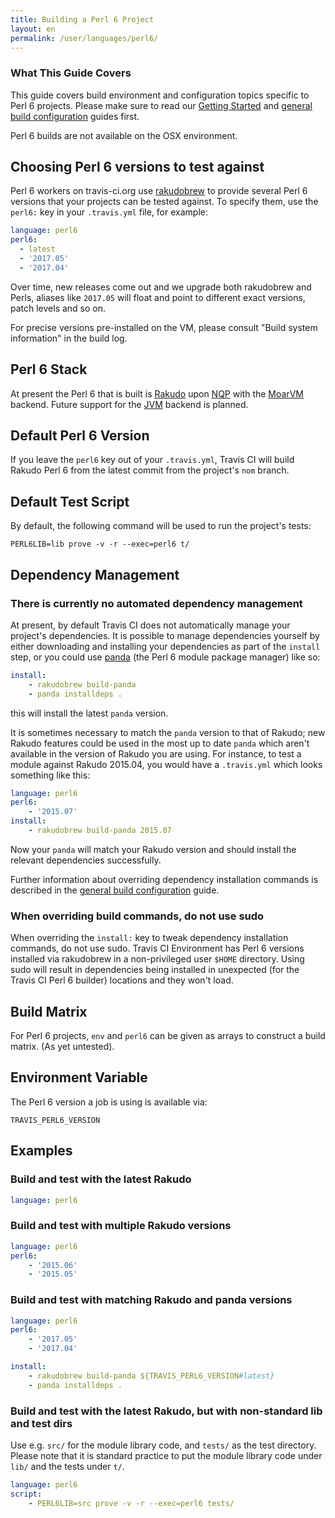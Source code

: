 ```yaml
---
title: Building a Perl 6 Project
layout: en
permalink: /user/languages/perl6/
---
```


### What This Guide Covers

This guide covers build environment and configuration topics specific to
Perl 6 projects. Please make sure to read our [Getting Started](/user/getting-started/)
and [general build configuration](/user/customizing-the-build/) guides first.

Perl 6 builds are not available on the OSX environment.

## Choosing Perl 6 versions to test against

Perl 6 workers on travis-ci.org use
[rakudobrew](https://github.com/tadzik/rakudobrew) to provide several Perl 6
versions that your projects can be tested against. To specify them, use the
`perl6:` key in your `.travis.yml` file, for example:

```yaml
language: perl6
perl6:
  - latest
  - '2017.05'
  - '2017.04'
```

Over time, new releases come out and we upgrade both rakudobrew and
Perls, aliases like `2017.05` will float and point to different exact
versions, patch levels and so on.

For precise versions pre-installed on the VM, please consult "Build system
information" in the build log.

## Perl 6 Stack

At present the Perl 6 that is built is [Rakudo](http://rakudo.org/) upon
[NQP](https://github.com/perl6/nqp/) with the [MoarVM](http://moarvm.org/)
backend.  Future support for the
[JVM](http://en.wikipedia.org/wiki/Java_virtual_machine) backend is planned.

## Default Perl 6 Version

If you leave the `perl6` key out of your `.travis.yml`, Travis CI will build
Rakudo Perl 6 from the latest commit from the project's `nom` branch.

## Default Test Script

By default, the following command will be used to run the project's tests:

```
PERL6LIB=lib prove -v -r --exec=perl6 t/
```

## Dependency Management

### There is currently no automated dependency management

At present, by default Travis CI does not automatically manage your
project's dependencies.  It is possible to manage dependencies yourself by
either downloading and installing your dependencies as part of the `install`
step, or you could use [panda](https://github.com/tadzik/panda) (the Perl 6
module package manager) like so:

```yaml
install:
    - rakudobrew build-panda
    - panda installdeps .
```

this will install the latest `panda` version.

It is sometimes necessary to match the `panda` version to that of Rakudo;
new Rakudo features could be used in the most up to date `panda` which
aren't available in the version of Rakudo you are using.  For instance, to
test a module against Rakudo 2015.04, you would have a `.travis.yml` which
looks something like this:

```yaml
language: perl6
perl6:
    - '2015.07'
install:
    - rakudobrew build-panda 2015.07
```

Now your `panda` will match your Rakudo version and should install
the relevant dependencies successfully.

Further information about overriding dependency installation commands is
described in the [general build configuration](/user/customizing-the-build/)
guide.

### When overriding build commands, do not use sudo

When overriding the `install:` key to tweak dependency installation
commands, do not use sudo.  Travis CI Environment has Perl 6 versions
installed via rakudobrew in a non-privileged user `$HOME` directory. Using
sudo will result in dependencies being installed in unexpected (for the
Travis CI Perl 6 builder) locations and they won't load.

## Build Matrix

For Perl 6 projects, `env` and `perl6` can be given as arrays to construct a
build matrix. (As yet untested).

## Environment Variable

The Perl 6 version a job is using is available via:

```
TRAVIS_PERL6_VERSION
```

## Examples

### Build and test with the latest Rakudo

```yaml
language: perl6
```

### Build and test with multiple Rakudo versions

```yaml
language: perl6
perl6:
    - '2015.06'
    - '2015.05'
```

### Build and test with matching Rakudo and panda versions

```yaml
language: perl6
perl6:
    - '2017.05'
    - '2017.04'

install:
    - rakudobrew build-panda ${TRAVIS_PERL6_VERSION#latest}
    - panda installdeps .
```

### Build and test with the latest Rakudo, but with non-standard lib and test dirs

Use e.g. `src/` for the module library code, and `tests/` as the test
directory.  Please note that it is standard practice to put the module
library code under `lib/` and the tests under `t/`.

```yaml
language: perl6
script:
    - PERL6LIB=src prove -v -r --exec=perl6 tests/
```
